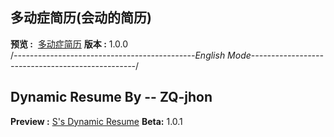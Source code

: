 ## 多动症简历(会动的简历) ##

**预览 :**  [多动症简历](https://shenyuqi0219.github.io/resume/)
**版本 :**  1.0.0
<br/>
/*---------------------------------------------English Mode-------------------------------------------------*/
<br/>
## Dynamic Resume By -- ZQ-jhon ##

**Preview :** [S's Dynamic Resume](https://shenyuqi0219.github.io/resume/)
**Beta:**  1.0.1
